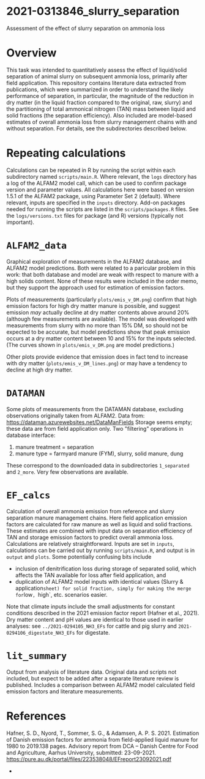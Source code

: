 # 2021-0313846_slurry_separation
Assessment of the effect of slurry separation on ammonia loss

# Overview
This task was intended to quantitatively assess the effect of liquid/solid separation of animal slurry on subsequent ammonia loss, primarily after field application.
This repository contains literature data extracted from publications, which were summarized in order to understand the likely performance of separation, in particular, the magnitude of the reduction in dry matter (in the liquid fraction compared to the original, raw, slurry) and the partitioning of total ammonical nitrogen (TAN) mass between liquid and solid fractions (the separation efficiency).
Also included are model-based estimates of overall ammonia loss from slurry management chains with and without separation.
For details, see the subdirectories described below.

# Repeating calculations
Calculations can be repeated in R by running the script within each subdirectory named `scripts/main.R`.
Where relevant, the `logs` directory has a log of the ALFAM2 model call, which can be used to confirm package version and parameter values.
All calculations here were based on version 1.5.1 of the ALFAM2 package, using Parameter Set 2 (default).
Where relevant, inputs are specified in the `inputs` directory.
Add-on packages needed for running the scripts are listed in the `scripts/packages.R` files.
See the `logs/versions.txt` files for package (and R) versions (typically not important).

# `ALFAM2_data`
Graphical exploration of measurements in the ALFAM2 database, and ALFAM2 model predictions.
Both were related to a paricular problem in this work: that both database and model are weak with respect to manure with a high solids content.
None of these results were included in the order memo, but they support the approach used for estimation of emission factors.

Plots of measurements (particularly `plots/emis_v_DM.png`) confirm that high emission factors for high dry matter manure is possible, and suggest emission *may* actually decline at dry matter contents above around 20% (although few measurements are available).
The model was developed with measurements from slurry with no more than 15% DM, so should not be expected to be accurate, but model predictions show that peak emission occurs at a dry matter content between 10 and 15% for the inputs selected.  
(The curves shown in `plots/emis_v_DM.png` are model predictions.)

Other plots provide evidence that emission does in fact tend to increase with dry matter (`plots/emis_v_DM_lines.png`) or may have a tendency to decline at high dry matter.

# `DATAMAN`
Some plots of measurements from the DATAMAN database, excluding observations originally taken from ALFAM2.
Data from: <https://dataman.azurewebsites.net/DataManFields>
Storage seems empty; these data are from field application only.
Two "filtering" operations in database interface: 
1. manure treatment = separation
2. manure type = farmyard manure (FYM), slurry, solid manure, dung

These correspond to the downloaded data in subdirectories `1_separated` and `2_more`.
Very few observations are available.

# `EF_calcs`
Calculation of overall ammonia emission from reference and slurry separation manure management chains.
Here field application emission factors are calculated for raw manure as well as liquid and solid fractions.
These estimates are combined with input data on separation efficiency of TAN and storage emission factors to predict overall ammonia loss.
Calculations are relatively straightforward.
Inputs are set in `inputs`, calculations can be carried out by running `scripts/main.R`, and output is in `output` and `plots`.
Some potentially confusing bits include 
* inclusion of denitrification loss during storage of separated solid, which affects the TAN available for loss after field application, and
* duplication of ALFAM2 model inputs with identical values (Slurry & application` sheet) for solid fraction, simply for making the merge for `low`, `high`, etc. scenarios easier.

Note that climate inputs include the small adjustments for constant conditions described in the 2021 emission factor report (Hafner et al., 2021).
Dry matter content and pH values are identical to those used in earlier analyses: see `../2021-0294105_NH3_EFs` for cattle and pig slurry and `2021-0294106_digestate_NH3_EFs` for digestate.

# `lit_summary` 
Output from analysis of literature data. 
Original data and scripts not included, but expect to be added after a separate literature review is published.
Includes a comparison between ALFAM2 model calculated field emission factors and literature measurements.

# References
Hafner, S. D., Nyord, T., Sommer, S. G., & Adamsen, A. P. S. 2021. Estimation of Danish emission factors for ammonia from field-applied liquid manure for 1980 to 2019.138 pages. Advisory report from DCA – Danish Centre for Food and Agriculture, Aarhus University, submitted: 23-09-2021. <https://pure.au.dk/portal/files/223538048/EFreport23092021.pdf>


* 
